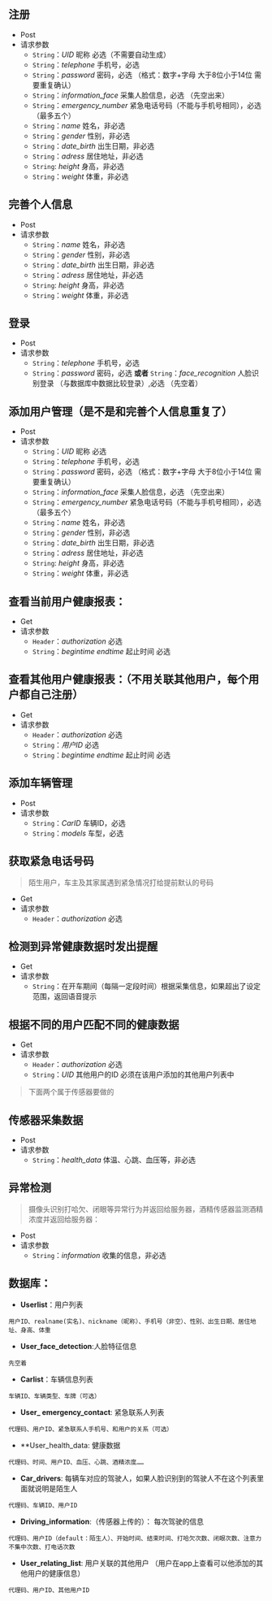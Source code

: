 ## 注册
- Post
- 请求参数
  - `String`：*UID* 昵称  必选（不需要自动生成）
  - `String`：*telephone* 手机号，必选
  - `String`：*password* 密码，必选 （格式：数字+字母 大于8位小于14位  需要重复确认）
  - `String`：*information_face* 采集人脸信息，必选  （先空出来）
  - `String`：*emergency_number* 紧急电话号码（不能与手机号相同），必选  （最多五个）
  - `String`：*name* 姓名，非必选
  - `String`：*gender* 性别，非必选
  - `String`：*date_birth* 出生日期，非必选
  - `String`：*adress* 居住地址，非必选
  - `String`: *height* 身高，非必选
  - `String`：*weight* 体重，非必选

## 完善个人信息
- Post
- 请求参数
  - `String`：*name* 姓名，非必选
  - `String`：*gender* 性别，非必选
  - `String`：*date_birth* 出生日期，非必选
  - `String`：*adress* 居住地址，非必选
  - `String`: *height* 身高，非必选
  - `String`：*weight* 体重，非必选

## 登录
- Post
- 请求参数
  - `String`：*telephone* 手机号，必选 
  - `String`：*password* 密码，必选 **或者** `String`：*face_recognition* 人脸识别登录 （与数据库中数据比较登录）,必选 （先空着）

## 添加用户管理（是不是和完善个人信息重复了）
- Post
- 请求参数
  - `String`：*UID* 昵称  必选
  - `String`：*telephone* 手机号，必选
  - `String`：*password* 密码，必选 （格式：数字+字母 大于8位小于14位  需要重复确认）
  - `String`：*information_face* 采集人脸信息，必选  （先空出来）
  - `String`：*emergency_number* 紧急电话号码（不能与手机号相同），必选  （最多五个）
  - `String`：*name* 姓名，非必选
  - `String`：*gender* 性别，非必选
  - `String`：*date_birth* 出生日期，非必选
  - `String`：*adress* 居住地址，非必选
  - `String`: *height* 身高，非必选
  - `String`：*weight* 体重，非必选

## 查看当前用户健康报表：
- Get
- 请求参数
  - `Header`：*authorization* 必选
  - `String`：*begintime* *endtime* 起止时间 必选

## 查看其他用户健康报表：（不用关联其他用户，每个用户都自己注册）
- Get
- 请求参数
  - `Header`：*authorization* 必选
  - `String`：*用户ID* 必选
  - `String`：*begintime*  *endtime* 起止时间 必选

## 添加车辆管理
- Post
- 请求参数
  - `String`：*CarID* 车辆ID，必选
  - `String`：*models* 车型，必选

## 获取紧急电话号码
> 陌生用户，车主及其家属遇到紧急情况打给提前默认的号码
- Get
- 请求参数
  - `Header`：*authorization* 必选


## 检测到异常健康数据时发出提醒
- Get
- 请求参数
  - `String`：在开车期间（每隔一定段时间）根据采集信息，如果超出了设定范围，返回语音提示

## 根据不同的用户匹配不同的健康数据
- Get
- 请求参数
  - `Header`：*authorization* 必选
  - `String`：*UID* 其他用户的ID  必须在该用户添加的其他用户列表中

> 下面两个属于传感器要做的
## 传感器采集数据
- Post
- 请求参数
  - `String`：*health_data* 体温、心跳、血压等，非必选

## 异常检测
> 摄像头识别打哈欠、闭眼等异常行为并返回给服务器，酒精传感器监测酒精浓度并返回给服务器：
- Post
- 请求参数
  - `String`：*information* 收集的信息，非必选  

## 数据库：
- **Userlist**：用户列表
```
用户ID、realname(实名)、nickname（昵称）、手机号（非空）、性别、出生日期、居住地址、身高、体重
```
- **User_face_detection**:人脸特征信息
```
先空着
```
- **Carlist**：车辆信息列表
```
车辆ID、车辆类型、车牌（可选）
```
- **User_ emergency_contact**: 紧急联系人列表
```
代理码、用户ID、紧急联系人手机号、和用户的关系（可选）
```
- **User_health_data: 健康数据
```
代理码、时间、用户ID、血压、心跳、酒精浓度……
```
- **Car_drivers**: 每辆车对应的驾驶人，如果人脸识别到的驾驶人不在这个列表里面就说明是陌生人
```
代理码、车辆ID、用户ID
```
- **Driving_information**:（传感器上传的）： 每次驾驶的信息
```
代理码、用户ID（default：陌生人）、开始时间、结束时间、打哈欠次数、闭眼次数、注意力不集中次数、打电话次数
```
- **User_relating_list**: 用户关联的其他用户 （用户在app上查看可以他添加的其他用户的健康信息）
```
代理码、用户ID、其他用户ID
```


